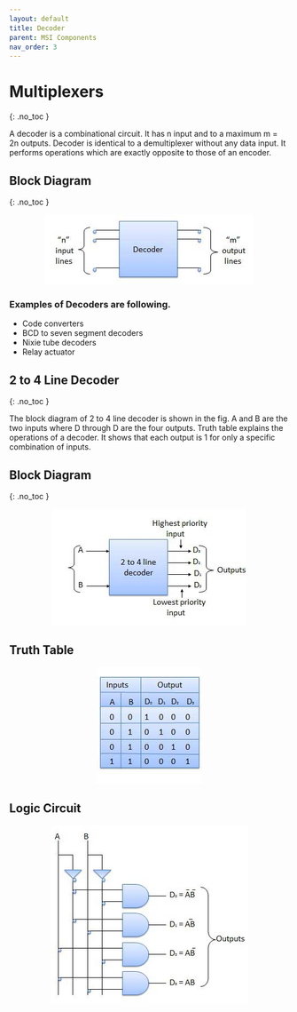 ```yaml
---
layout: default
title: Decoder
parent: MSI Components
nav_order: 3
---
```


# Multiplexers
{: .no_toc }

A decoder is a combinational circuit. 
It has n input and to a maximum m = 2n outputs. 
Decoder is identical to a demultiplexer without any data input. 
It performs operations which are exactly opposite to those of an encoder.


## Block Diagram
{: .no_toc }

<div style="text-align:center"><img src="../../assets/images/decoder_blockdiagram.jpg" /></div>

### Examples of Decoders are following.
   
* Code converters
* BCD to seven segment decoders
* Nixie tube decoders
* Relay actuator

## 2 to 4 Line Decoder
{: .no_toc }

The block diagram of 2 to 4 line decoder is shown in the fig. 
A and B are the two inputs where D through D are the four outputs. 
Truth table explains the operations of a decoder. 
It shows that each output is 1 for only a specific combination of inputs.

## Block Diagram
{: .no_toc }

<div style="text-align:center"><img src="../../assets/images/two_fourdecoder_blockdiagram.jpg" /></div>

## Truth Table

<div style="text-align:center"><img src="../../assets/images/two_fourdecoder_truthtable.jpg" /></div>

## Logic Circuit

<div style="text-align:center"><img src="../../assets/images/two_fourdecoder_logiccircuit.jpg" /></div>


